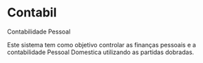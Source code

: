 # Contabil
Contabilidade Pessoal

Este sistema tem como objetivo controlar as finanças pessoais e a contabilidade Pessoal Domestica utilizando as partidas dobradas.

